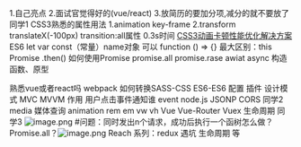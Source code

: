 
1.自己亮点
2.面试官觉得好的(vue/react)
3.放简历的要加分项,减分的就不要放了
同学1
CSS3熟悉的属性用法 
1.animation key-frame 
2.transform translateX(-100px)
    transition:all属性 0.3s时间
[CSS3动画卡顿性能优化解决方案](https://segmentfault.com/a/1190000013045035)
ES6 
let var const（常量）name对象 可以
function () => {} 最大区别：this
Promise .then() 如何使用Promise promise.all promise.rase
awiat async 
构造函数、原型

熟悉vue或者react吗
webpack 如何转换SASS-CSS ES6-ES6 配置 插件
设计模式 MVC MVVM 作用 用户点击事件通知谁
event
node.js
JSONP CORS
同学2
media 媒体查询
animation
rem em
vw vh
Vue Vue-Router Vuex
生命周期 
同学3 
![image.png](https://upload-images.jianshu.io/upload_images/7094266-097105f40222d650.png?imageMogr2/auto-orient/strip%7CimageView2/2/w/1240)
#问题：同时发出n个请求，成功后执行一个函树怎么做？
Promise.all？![image.png](https://upload-images.jianshu.io/upload_images/7094266-c19bc2135b7dc4a9.png?imageMogr2/auto-orient/strip%7CimageView2/2/w/1240)
Reach 系列：redux 遇坑 生命周期 等
